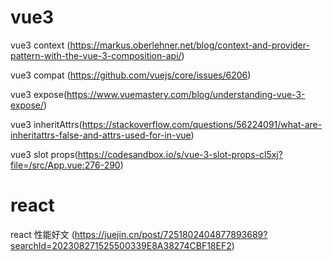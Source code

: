 # vue3

vue3 context (https://markus.oberlehner.net/blog/context-and-provider-pattern-with-the-vue-3-composition-api/)

vue3 compat (https://github.com/vuejs/core/issues/6206)

vue3 expose(https://www.vuemastery.com/blog/understanding-vue-3-expose/)

vue3 inheritAttrs(https://stackoverflow.com/questions/56224091/what-are-inheritattrs-false-and-attrs-used-for-in-vue)

vue3 slot props(https://codesandbox.io/s/vue-3-slot-props-cl5xj?file=/src/App.vue:276-290)


# react

react 性能好文 (https://juejin.cn/post/7251802404877893689?searchId=202308271525500339E8A38274CBF18EF2)